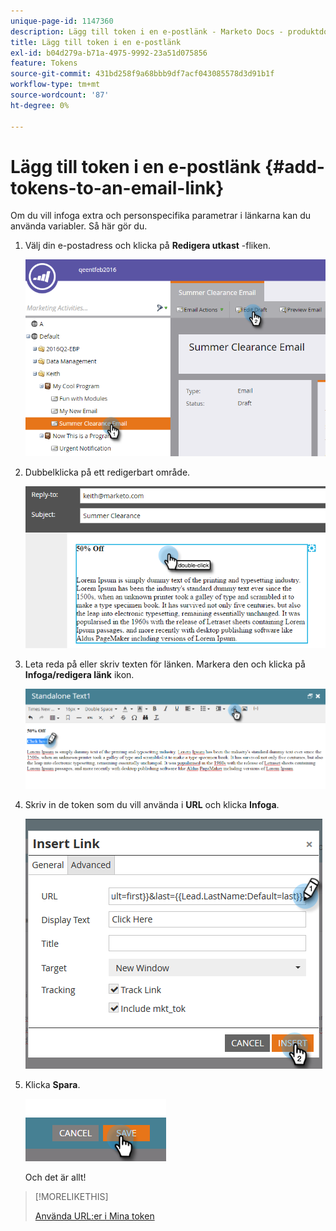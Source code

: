```yaml
---
unique-page-id: 1147360
description: Lägg till token i en e-postlänk - Marketo Docs - produktdokumentation
title: Lägg till token i en e-postlänk
exl-id: b04d279a-b71a-4975-9992-23a51d075856
feature: Tokens
source-git-commit: 431bd258f9a68bbb9df7acf043085578d3d91b1f
workflow-type: tm+mt
source-wordcount: '87'
ht-degree: 0%

---
```


# Lägg till token i en e-postlänk {#add-tokens-to-an-email-link}

Om du vill infoga extra och personspecifika parametrar i länkarna kan du använda variabler. Så här gör du.

1. Välj din e-postadress och klicka på **Redigera utkast** -fliken.

   ![](assets/one.png)

1. Dubbelklicka på ett redigerbart område.

   ![](assets/two.png)

1. Leta reda på eller skriv texten för länken. Markera den och klicka på **Infoga/redigera länk** ikon.

   ![](assets/three.png)

1. Skriv in de token som du vill använda i **URL** och klicka **Infoga**.

   ![](assets/four.png)

1. Klicka **Spara**.

   ![](assets/five.png)

   Och det är allt!

>[!MORELIKETHIS]
>
>[Använda URL:er i Mina token](/help/marketo/product-docs/email-marketing/general/using-tokens/using-urls-in-my-tokens.md)
